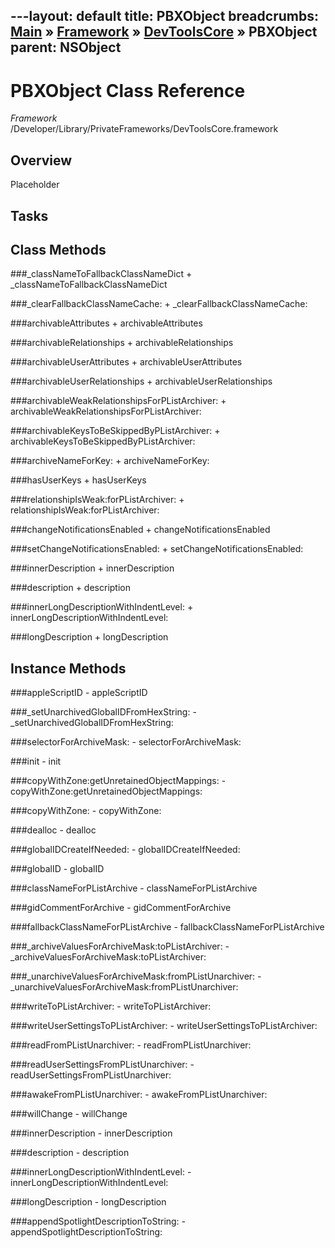 ---layout: default
title: PBXObject
breadcrumbs: <a href="/index.html">Main</a> &raquo; <a href="/Frameworks.html">Framework</a> &raquo; <a href="/Frameworks/DevToolsCore.html">DevToolsCore</a> &raquo; PBXObject
parent: NSObject 
---
# PBXObject Class Reference

*Framework* /Developer/Library/PrivateFrameworks/DevToolsCore.framework

## Overview

Placeholder

## Tasks

## Class Methods

<a name="+_classNameToFallbackClassNameDict"></a>
###_classNameToFallbackClassNameDict
    + _classNameToFallbackClassNameDict

<a name="+_clearFallbackClassNameCache:"></a>
###_clearFallbackClassNameCache:
    + _clearFallbackClassNameCache:

<a name="+archivableAttributes"></a>
###archivableAttributes
    + archivableAttributes

<a name="+archivableRelationships"></a>
###archivableRelationships
    + archivableRelationships

<a name="+archivableUserAttributes"></a>
###archivableUserAttributes
    + archivableUserAttributes

<a name="+archivableUserRelationships"></a>
###archivableUserRelationships
    + archivableUserRelationships

<a name="+archivableWeakRelationshipsForPListArchiver:"></a>
###archivableWeakRelationshipsForPListArchiver:
    + archivableWeakRelationshipsForPListArchiver:

<a name="+archivableKeysToBeSkippedByPListArchiver:"></a>
###archivableKeysToBeSkippedByPListArchiver:
    + archivableKeysToBeSkippedByPListArchiver:

<a name="+archiveNameForKey:"></a>
###archiveNameForKey:
    + archiveNameForKey:

<a name="+hasUserKeys"></a>
###hasUserKeys
    + hasUserKeys

<a name="+relationshipIsWeak:forPListArchiver:"></a>
###relationshipIsWeak:forPListArchiver:
    + relationshipIsWeak:forPListArchiver:

<a name="+changeNotificationsEnabled"></a>
###changeNotificationsEnabled
    + changeNotificationsEnabled

<a name="+setChangeNotificationsEnabled:"></a>
###setChangeNotificationsEnabled:
    + setChangeNotificationsEnabled:

<a name="+innerDescription"></a>
###innerDescription
    + innerDescription

<a name="+description"></a>
###description
    + description

<a name="+innerLongDescriptionWithIndentLevel:"></a>
###innerLongDescriptionWithIndentLevel:
    + innerLongDescriptionWithIndentLevel:

<a name="+longDescription"></a>
###longDescription
    + longDescription

## Instance Methods

<a name="-appleScriptID"></a>
###appleScriptID
    - appleScriptID

<a name="-_setUnarchivedGlobalIDFromHexString:"></a>
###_setUnarchivedGlobalIDFromHexString:
    - _setUnarchivedGlobalIDFromHexString:

<a name="-selectorForArchiveMask:"></a>
###selectorForArchiveMask:
    - selectorForArchiveMask:

<a name="-init"></a>
###init
    - init

<a name="-copyWithZone:getUnretainedObjectMappings:"></a>
###copyWithZone:getUnretainedObjectMappings:
    - copyWithZone:getUnretainedObjectMappings:

<a name="-copyWithZone:"></a>
###copyWithZone:
    - copyWithZone:

<a name="-dealloc"></a>
###dealloc
    - dealloc

<a name="-globalIDCreateIfNeeded:"></a>
###globalIDCreateIfNeeded:
    - globalIDCreateIfNeeded:

<a name="-globalID"></a>
###globalID
    - globalID

<a name="-classNameForPListArchive"></a>
###classNameForPListArchive
    - classNameForPListArchive

<a name="-gidCommentForArchive"></a>
###gidCommentForArchive
    - gidCommentForArchive

<a name="-fallbackClassNameForPListArchive"></a>
###fallbackClassNameForPListArchive
    - fallbackClassNameForPListArchive

<a name="-_archiveValuesForArchiveMask:toPListArchiver:"></a>
###_archiveValuesForArchiveMask:toPListArchiver:
    - _archiveValuesForArchiveMask:toPListArchiver:

<a name="-_unarchiveValuesForArchiveMask:fromPListUnarchiver:"></a>
###_unarchiveValuesForArchiveMask:fromPListUnarchiver:
    - _unarchiveValuesForArchiveMask:fromPListUnarchiver:

<a name="-writeToPListArchiver:"></a>
###writeToPListArchiver:
    - writeToPListArchiver:

<a name="-writeUserSettingsToPListArchiver:"></a>
###writeUserSettingsToPListArchiver:
    - writeUserSettingsToPListArchiver:

<a name="-readFromPListUnarchiver:"></a>
###readFromPListUnarchiver:
    - readFromPListUnarchiver:

<a name="-readUserSettingsFromPListUnarchiver:"></a>
###readUserSettingsFromPListUnarchiver:
    - readUserSettingsFromPListUnarchiver:

<a name="-awakeFromPListUnarchiver:"></a>
###awakeFromPListUnarchiver:
    - awakeFromPListUnarchiver:

<a name="-willChange"></a>
###willChange
    - willChange

<a name="-innerDescription"></a>
###innerDescription
    - innerDescription

<a name="-description"></a>
###description
    - description

<a name="-innerLongDescriptionWithIndentLevel:"></a>
###innerLongDescriptionWithIndentLevel:
    - innerLongDescriptionWithIndentLevel:

<a name="-longDescription"></a>
###longDescription
    - longDescription

<a name="-appendSpotlightDescriptionToString:"></a>
###appendSpotlightDescriptionToString:
    - appendSpotlightDescriptionToString:

